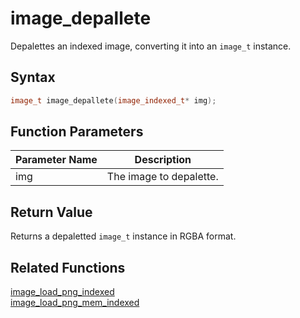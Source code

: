 
# image_depallete

Depalettes an indexed image, converting it into an `image_t` instance.

## Syntax

```cpp
image_t image_depallete(image_indexed_t* img);
```

## Function Parameters

Parameter Name | Description
--- | ---
img | The image to depalette.

## Return Value

Returns a depaletted `image_t` instance in RGBA format.

## Related Functions
  
[image_load_png_indexed](https://github.com/RandyGaul/cute_framework/blob/master/docs/graphics/image/image_load_png_indexed.md)  
[image_load_png_mem_indexed](https://github.com/RandyGaul/cute_framework/blob/master/docs/graphics/image/image_load_png_mem_indexed.md)  
